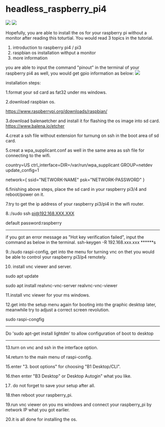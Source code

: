 # headless_raspberry_pi4
![](https://github.com/smiletoeveryone/headless_raspberry_pi4/blob/master/raspbian%20os%20installation%20tutorial%20without%20a%20monitor.bmp)
![](https://fsmedia.imgix.net/27/5c/ab/c8/5ec4/4f97/b446/193294a8cb0a/raspberry-pi-4.png?#rect=0%2C84%2C1600%2C803&auto=format%2Ccompress&w=650)

Hopefully, you are able to install the os for your raspberry pi without a monitor after reading this toturtial.
You would read 3 topics in the tutorial.
1. introduction to raspberry pi4 / pi3
2. raspbian os installation withput a monitor
3. more information

you are able to input the command "pinout" in the terminal of your raspberry pi4 as well, you would get gpio information as below:
![](https://github.com/smiletoeveryone/headless_raspberry_pi4/blob/master/rpi4_pinout.jpg)

installation steps:

1.format your sd card as fat32 under ms windows.

2.download raspbian os. 

https://www.raspberrypi.org/downloads/raspbian/

3.download balenaetcher and install it for flashing the os image into sd card. https://www.balena.io/etcher

4.creat a ssh file without extension for turnung on ssh in the boot area of sd card.

5.creat a wpa_supplicant.conf as well in the same area as ssh file for connecting to the wifi.

country=US
ctrl_interface=DIR=/var/run/wpa_supplicant GROUP=netdev
update_config=1

network={
    ssid="NETWORK-NAME"
    psk="NETWORK-PASSWORD"
}

6.finishing above steps, place the sd card in your raspberry pi3/4 and reboot/power on it.

7.try to get the ip address of your raspberry pi3/pi4 in the wifi router.

8.:/sudo ssh pi@192.168.XXX.XXX

default password:raspberry
******
   if you got an error message as "Hot key verification failed", input the command as below in the terminal.
ssh-keygen -R 192.168.xxx.xxx
******s

9.:/sudo raspi-config, get into the menu for turning vnc on thet you would be able to control  your raspberry pi3/p4 remotely.

10. install vnc viewer and server.

sudo apt update

sudo apt install realvnc-vnc-server realvnc-vnc-viewer

11.install vnc viewer for your ms windows. 

12.get into the setup menu again for booting into the graphic desktop later, meanwhile try to adjust a correct screen revolution.

sudo raspi-congfig

******
Do 'sudo apt-get install lightdm' to allow configuration of boot to desktop
******

13.turn on vnc and ssh in the interface option.

14.return to the main menu of raspi-config.

15.enter "3. boot options" for choosing "B1 Desktop/CLI".

16.then enter "B3 Desktop" or Desktop Autogin" what you like.

17. do not forget to save your setup after all.

18.then reboot your raspberry_pi.

19.run vnc viewer on you ms windows and connect your raspberry_pi by network IP what you got earlier. 

20.it is all done for installing the os.
